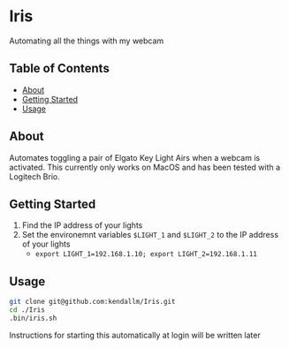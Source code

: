 # Iris
Automating all the things with my webcam

## Table of Contents
+ [About](#about)
+ [Getting Started](#getting_started)
+ [Usage](#usage)

## About <a name = "about"></a>

Automates toggling a pair of Elgato Key Light Airs when a webcam is activated.
This currently only works on MacOS and has been tested with a Logitech Brio.

## Getting Started <a name = "getting_started"></a>


1. Find the IP address of your lights
1. Set the environemnt variables `$LIGHT_1` and `$LIGHT_2` to the IP address of your lights
    * `export LIGHT_1=192.168.1.10; export LIGHT_2=192.168.1.11`

## Usage

```bash
git clone git@github.com:kendallm/Iris.git
cd ./Iris
.bin/iris.sh
```

Instructions for starting this automatically at login will be written later
